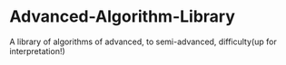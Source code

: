 # Advanced-Algorithm-Library
A library of algorithms of advanced, to semi-advanced, difficulty(up for interpretation!)
